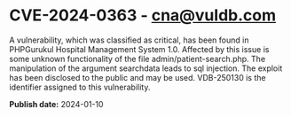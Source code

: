 # CVE-2024-0363 - cna@vuldb.com

A vulnerability, which was classified as critical, has been found in PHPGurukul Hospital Management System 1.0. Affected by this issue is some unknown functionality of the file admin/patient-search.php. The manipulation of the argument searchdata leads to sql injection. The exploit has been disclosed to the public and may be used. VDB-250130 is the identifier assigned to this vulnerability.

**Publish date:** 2024-01-10
